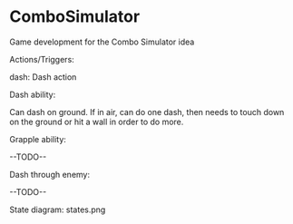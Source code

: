 # ComboSimulator
Game development for the Combo Simulator idea

Actions/Triggers:

dash: Dash action

Dash ability:

Can dash on ground. 
If in air, can do one dash, then needs to touch down on the ground or hit a wall in order to do more.

Grapple ability:

--TODO--

Dash through enemy:

--TODO--


State diagram: states.png
